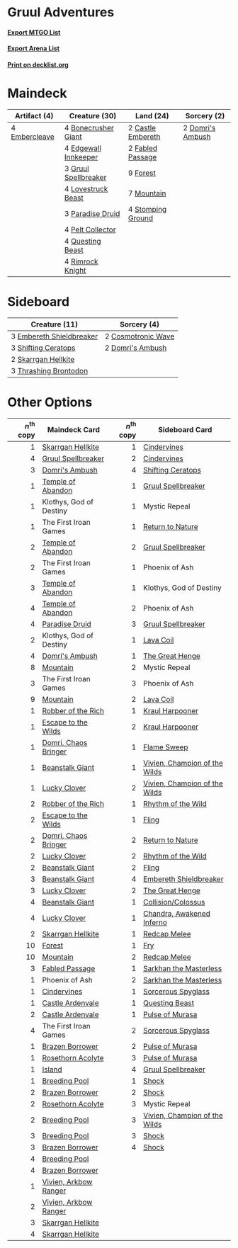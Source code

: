# Gruul Adventures

#### [Export MTGO List](../collection/Gruul%20Adventures/Gruul%20Adventures.txt)
#### [Export Arena List](../collection/Gruul%20Adventures/Gruul%20Adventures_arena.txt)
#### [Print on decklist.org](http://decklist.org/?deckmain=4%09Bonecrusher%20Giant%0A2%09Castle%20Embereth%0A2%09Domri's%20Ambush%0A4%09Edgewall%20Innkeeper%0A4%09Embercleave%0A2%09Fabled%20Passage%0A9%09Forest%0A3%09Gruul%20Spellbreaker%0A4%09Lovestruck%20Beast%0A7%09Mountain%0A3%09Paradise%20Druid%0A4%09Pelt%20Collector%0A4%09Questing%20Beast%0A4%09Rimrock%20Knight%0A4%09Stomping%20Ground&deckside=2%09Cosmotronic%20Wave%0A2%09Domri's%20Ambush%0A3%09Embereth%20Shieldbreaker%0A3%09Shifting%20Ceratops%0A2%09Skarrgan%20Hellkite%0A3%09Thrashing%20Brontodon)
# Maindeck

|                                      Artifact (4)                                      |                                         Creature (30)                                         |                                         Land (24)                                          |                                        Sorcery (2)                                        |
|----------------------------------------------------------------------------------------|-----------------------------------------------------------------------------------------------|--------------------------------------------------------------------------------------------|-------------------------------------------------------------------------------------------|
|4 [Embercleave](http://gatherer.wizards.com/Pages/Card/Details.aspx?multiverseid=473082)|4 [Bonecrusher Giant](http://gatherer.wizards.com/Pages/Card/Details.aspx?multiverseid=473077) |2 [Castle Embereth](http://gatherer.wizards.com/Pages/Card/Details.aspx?multiverseid=473201)|2 [Domri's Ambush](http://gatherer.wizards.com/Pages/Card/Details.aspx?multiverseid=461119)|
|                                                                                        |4 [Edgewall Innkeeper](http://gatherer.wizards.com/Pages/Card/Details.aspx?multiverseid=473113)|2 [Fabled Passage](http://gatherer.wizards.com/Pages/Card/Details.aspx?multiverseid=473206) |                                                                                           |
|                                                                                        |3 [Gruul Spellbreaker](http://gatherer.wizards.com/Pages/Card/Details.aspx?multiverseid=457323)|9 [Forest](http://gatherer.wizards.com/Pages/Card/Details.aspx?multiverseid=439860)         |                                                                                           |
|                                                                                        |4 [Lovestruck Beast](http://gatherer.wizards.com/Pages/Card/Details.aspx?multiverseid=473127)  |7 [Mountain](http://gatherer.wizards.com/Pages/Card/Details.aspx?multiverseid=439859)       |                                                                                           |
|                                                                                        |3 [Paradise Druid](http://gatherer.wizards.com/Pages/Card/Details.aspx?multiverseid=461098)    |4 [Stomping Ground](http://gatherer.wizards.com/Pages/Card/Details.aspx?multiverseid=405110)|                                                                                           |
|                                                                                        |4 [Pelt Collector](http://gatherer.wizards.com/Pages/Card/Details.aspx?multiverseid=452891)    |                                                                                            |                                                                                           |
|                                                                                        |4 [Questing Beast](http://gatherer.wizards.com/Pages/Card/Details.aspx?multiverseid=473133)    |                                                                                            |                                                                                           |
|                                                                                        |4 [Rimrock Knight](http://gatherer.wizards.com/Pages/Card/Details.aspx?multiverseid=473099)    |                                                                                            |                                                                                           |


# Sideboard

|                                           Creature (11)                                           |                                         Sorcery (4)                                         |
|---------------------------------------------------------------------------------------------------|---------------------------------------------------------------------------------------------|
|3 [Embereth Shieldbreaker](http://gatherer.wizards.com/Pages/Card/Details.aspx?multiverseid=473084)|2 [Cosmotronic Wave](http://gatherer.wizards.com/Pages/Card/Details.aspx?multiverseid=452845)|
|3 [Shifting Ceratops](http://gatherer.wizards.com/Pages/Card/Details.aspx?multiverseid=466948)     |2 [Domri's Ambush](http://gatherer.wizards.com/Pages/Card/Details.aspx?multiverseid=461119)  |
|2 [Skarrgan Hellkite](http://gatherer.wizards.com/Pages/Card/Details.aspx?multiverseid=457258)     |                                                                                             |
|3 [Thrashing Brontodon](http://gatherer.wizards.com/Pages/Card/Details.aspx?multiverseid=456570)   |                                                                                             |


# Other Options

|*n*<sup>th</sup> copy|                                         Maindeck Card                                          |*n*<sup>th</sup> copy|                                             Sideboard Card                                             |
|--------------------:|------------------------------------------------------------------------------------------------|--------------------:|--------------------------------------------------------------------------------------------------------|
|                    1|[Skarrgan Hellkite](http://gatherer.wizards.com/Pages/Card/Details.aspx?multiverseid=457258)    |                    1|[Cindervines](http://gatherer.wizards.com/Pages/Card/Details.aspx?multiverseid=457305)                  |
|                    4|[Gruul Spellbreaker](http://gatherer.wizards.com/Pages/Card/Details.aspx?multiverseid=457323)   |                    2|[Cindervines](http://gatherer.wizards.com/Pages/Card/Details.aspx?multiverseid=457305)                  |
|                    3|[Domri's Ambush](http://gatherer.wizards.com/Pages/Card/Details.aspx?multiverseid=461119)       |                    4|[Shifting Ceratops](http://gatherer.wizards.com/Pages/Card/Details.aspx?multiverseid=466948)            |
|                    1|[Temple of Abandon](http://gatherer.wizards.com/Pages/Card/Details.aspx?multiverseid=373711)    |                    1|[Gruul Spellbreaker](http://gatherer.wizards.com/Pages/Card/Details.aspx?multiverseid=457323)           |
|                    1|Klothys, God of Destiny                                                                         |                    1|Mystic Repeal                                                                                           |
|                    1|The First Iroan Games                                                                           |                    1|[Return to Nature](http://gatherer.wizards.com/Pages/Card/Details.aspx?multiverseid=461102)             |
|                    2|[Temple of Abandon](http://gatherer.wizards.com/Pages/Card/Details.aspx?multiverseid=373711)    |                    2|[Gruul Spellbreaker](http://gatherer.wizards.com/Pages/Card/Details.aspx?multiverseid=457323)           |
|                    2|The First Iroan Games                                                                           |                    1|Phoenix of Ash                                                                                          |
|                    3|[Temple of Abandon](http://gatherer.wizards.com/Pages/Card/Details.aspx?multiverseid=373711)    |                    1|Klothys, God of Destiny                                                                                 |
|                    4|[Temple of Abandon](http://gatherer.wizards.com/Pages/Card/Details.aspx?multiverseid=373711)    |                    2|Phoenix of Ash                                                                                          |
|                    4|[Paradise Druid](http://gatherer.wizards.com/Pages/Card/Details.aspx?multiverseid=461098)       |                    3|[Gruul Spellbreaker](http://gatherer.wizards.com/Pages/Card/Details.aspx?multiverseid=457323)           |
|                    2|Klothys, God of Destiny                                                                         |                    1|[Lava Coil](http://gatherer.wizards.com/Pages/Card/Details.aspx?multiverseid=452858)                    |
|                    4|[Domri's Ambush](http://gatherer.wizards.com/Pages/Card/Details.aspx?multiverseid=461119)       |                    1|[The Great Henge](http://gatherer.wizards.com/Pages/Card/Details.aspx?multiverseid=473123)              |
|                    8|[Mountain](http://gatherer.wizards.com/Pages/Card/Details.aspx?multiverseid=439859)             |                    2|Mystic Repeal                                                                                           |
|                    3|The First Iroan Games                                                                           |                    3|Phoenix of Ash                                                                                          |
|                    9|[Mountain](http://gatherer.wizards.com/Pages/Card/Details.aspx?multiverseid=439859)             |                    2|[Lava Coil](http://gatherer.wizards.com/Pages/Card/Details.aspx?multiverseid=452858)                    |
|                    1|[Robber of the Rich](http://gatherer.wizards.com/Pages/Card/Details.aspx?multiverseid=473100)   |                    1|[Kraul Harpooner](http://gatherer.wizards.com/Pages/Card/Details.aspx?multiverseid=452886)              |
|                    1|[Escape to the Wilds](http://gatherer.wizards.com/Pages/Card/Details.aspx?multiverseid=473151)  |                    2|[Kraul Harpooner](http://gatherer.wizards.com/Pages/Card/Details.aspx?multiverseid=452886)              |
|                    1|[Domri, Chaos Bringer](http://gatherer.wizards.com/Pages/Card/Details.aspx?multiverseid=460128) |                    1|[Flame Sweep](http://gatherer.wizards.com/Pages/Card/Details.aspx?multiverseid=466893)                  |
|                    1|[Beanstalk Giant](http://gatherer.wizards.com/Pages/Card/Details.aspx?multiverseid=473111)      |                    1|[Vivien, Champion of the Wilds](http://gatherer.wizards.com/Pages/Card/Details.aspx?multiverseid=461107)|
|                    1|[Lucky Clover](http://gatherer.wizards.com/Pages/Card/Details.aspx?multiverseid=473188)         |                    2|[Vivien, Champion of the Wilds](http://gatherer.wizards.com/Pages/Card/Details.aspx?multiverseid=461107)|
|                    2|[Robber of the Rich](http://gatherer.wizards.com/Pages/Card/Details.aspx?multiverseid=473100)   |                    1|[Rhythm of the Wild](http://gatherer.wizards.com/Pages/Card/Details.aspx?multiverseid=457345)           |
|                    2|[Escape to the Wilds](http://gatherer.wizards.com/Pages/Card/Details.aspx?multiverseid=473151)  |                    1|[Fling](http://gatherer.wizards.com/Pages/Card/Details.aspx?multiverseid=426834)                        |
|                    2|[Domri, Chaos Bringer](http://gatherer.wizards.com/Pages/Card/Details.aspx?multiverseid=460128) |                    2|[Return to Nature](http://gatherer.wizards.com/Pages/Card/Details.aspx?multiverseid=461102)             |
|                    2|[Lucky Clover](http://gatherer.wizards.com/Pages/Card/Details.aspx?multiverseid=473188)         |                    2|[Rhythm of the Wild](http://gatherer.wizards.com/Pages/Card/Details.aspx?multiverseid=457345)           |
|                    2|[Beanstalk Giant](http://gatherer.wizards.com/Pages/Card/Details.aspx?multiverseid=473111)      |                    2|[Fling](http://gatherer.wizards.com/Pages/Card/Details.aspx?multiverseid=426834)                        |
|                    3|[Beanstalk Giant](http://gatherer.wizards.com/Pages/Card/Details.aspx?multiverseid=473111)      |                    4|[Embereth Shieldbreaker](http://gatherer.wizards.com/Pages/Card/Details.aspx?multiverseid=473084)       |
|                    3|[Lucky Clover](http://gatherer.wizards.com/Pages/Card/Details.aspx?multiverseid=473188)         |                    2|[The Great Henge](http://gatherer.wizards.com/Pages/Card/Details.aspx?multiverseid=473123)              |
|                    4|[Beanstalk Giant](http://gatherer.wizards.com/Pages/Card/Details.aspx?multiverseid=473111)      |                    1|[Collision/Colossus](http://gatherer.wizards.com/Pages/Card/Details.aspx?multiverseid=457367)           |
|                    4|[Lucky Clover](http://gatherer.wizards.com/Pages/Card/Details.aspx?multiverseid=473188)         |                    1|[Chandra, Awakened Inferno](http://gatherer.wizards.com/Pages/Card/Details.aspx?multiverseid=466881)    |
|                    2|[Skarrgan Hellkite](http://gatherer.wizards.com/Pages/Card/Details.aspx?multiverseid=457258)    |                    1|[Redcap Melee](http://gatherer.wizards.com/Pages/Card/Details.aspx?multiverseid=473097)                 |
|                   10|[Forest](http://gatherer.wizards.com/Pages/Card/Details.aspx?multiverseid=439860)               |                    1|[Fry](http://gatherer.wizards.com/Pages/Card/Details.aspx?multiverseid=466894)                          |
|                   10|[Mountain](http://gatherer.wizards.com/Pages/Card/Details.aspx?multiverseid=439859)             |                    2|[Redcap Melee](http://gatherer.wizards.com/Pages/Card/Details.aspx?multiverseid=473097)                 |
|                    3|[Fabled Passage](http://gatherer.wizards.com/Pages/Card/Details.aspx?multiverseid=473206)       |                    1|[Sarkhan the Masterless](http://gatherer.wizards.com/Pages/Card/Details.aspx?multiverseid=461070)       |
|                    1|Phoenix of Ash                                                                                  |                    2|[Sarkhan the Masterless](http://gatherer.wizards.com/Pages/Card/Details.aspx?multiverseid=461070)       |
|                    1|[Cindervines](http://gatherer.wizards.com/Pages/Card/Details.aspx?multiverseid=457305)          |                    1|[Sorcerous Spyglass](http://gatherer.wizards.com/Pages/Card/Details.aspx?multiverseid=435407)           |
|                    1|[Castle Ardenvale](http://gatherer.wizards.com/Pages/Card/Details.aspx?multiverseid=473200)     |                    1|[Questing Beast](http://gatherer.wizards.com/Pages/Card/Details.aspx?multiverseid=473133)               |
|                    2|[Castle Ardenvale](http://gatherer.wizards.com/Pages/Card/Details.aspx?multiverseid=473200)     |                    1|[Pulse of Murasa](http://gatherer.wizards.com/Pages/Card/Details.aspx?multiverseid=446177)              |
|                    4|The First Iroan Games                                                                           |                    2|[Sorcerous Spyglass](http://gatherer.wizards.com/Pages/Card/Details.aspx?multiverseid=435407)           |
|                    1|[Brazen Borrower](http://gatherer.wizards.com/Pages/Card/Details.aspx?multiverseid=473001)      |                    2|[Pulse of Murasa](http://gatherer.wizards.com/Pages/Card/Details.aspx?multiverseid=446177)              |
|                    1|[Rosethorn Acolyte](http://gatherer.wizards.com/Pages/Card/Details.aspx?multiverseid=473136)    |                    3|[Pulse of Murasa](http://gatherer.wizards.com/Pages/Card/Details.aspx?multiverseid=446177)              |
|                    1|[Island](http://gatherer.wizards.com/Pages/Card/Details.aspx?multiverseid=439857)               |                    4|[Gruul Spellbreaker](http://gatherer.wizards.com/Pages/Card/Details.aspx?multiverseid=457323)           |
|                    1|[Breeding Pool](http://gatherer.wizards.com/Pages/Card/Details.aspx?multiverseid=97088)         |                    1|[Shock](http://gatherer.wizards.com/Pages/Card/Details.aspx?multiverseid=129732)                        |
|                    2|[Brazen Borrower](http://gatherer.wizards.com/Pages/Card/Details.aspx?multiverseid=473001)      |                    2|[Shock](http://gatherer.wizards.com/Pages/Card/Details.aspx?multiverseid=129732)                        |
|                    2|[Rosethorn Acolyte](http://gatherer.wizards.com/Pages/Card/Details.aspx?multiverseid=473136)    |                    3|Mystic Repeal                                                                                           |
|                    2|[Breeding Pool](http://gatherer.wizards.com/Pages/Card/Details.aspx?multiverseid=97088)         |                    3|[Vivien, Champion of the Wilds](http://gatherer.wizards.com/Pages/Card/Details.aspx?multiverseid=461107)|
|                    3|[Breeding Pool](http://gatherer.wizards.com/Pages/Card/Details.aspx?multiverseid=97088)         |                    3|[Shock](http://gatherer.wizards.com/Pages/Card/Details.aspx?multiverseid=129732)                        |
|                    3|[Brazen Borrower](http://gatherer.wizards.com/Pages/Card/Details.aspx?multiverseid=473001)      |                    4|[Shock](http://gatherer.wizards.com/Pages/Card/Details.aspx?multiverseid=129732)                        |
|                    4|[Breeding Pool](http://gatherer.wizards.com/Pages/Card/Details.aspx?multiverseid=97088)         |                     |                                                                                                        |
|                    4|[Brazen Borrower](http://gatherer.wizards.com/Pages/Card/Details.aspx?multiverseid=473001)      |                     |                                                                                                        |
|                    1|[Vivien, Arkbow Ranger](http://gatherer.wizards.com/Pages/Card/Details.aspx?multiverseid=466953)|                     |                                                                                                        |
|                    2|[Vivien, Arkbow Ranger](http://gatherer.wizards.com/Pages/Card/Details.aspx?multiverseid=466953)|                     |                                                                                                        |
|                    3|[Skarrgan Hellkite](http://gatherer.wizards.com/Pages/Card/Details.aspx?multiverseid=457258)    |                     |                                                                                                        |
|                    4|[Skarrgan Hellkite](http://gatherer.wizards.com/Pages/Card/Details.aspx?multiverseid=457258)    |                     |                                                                                                        |

